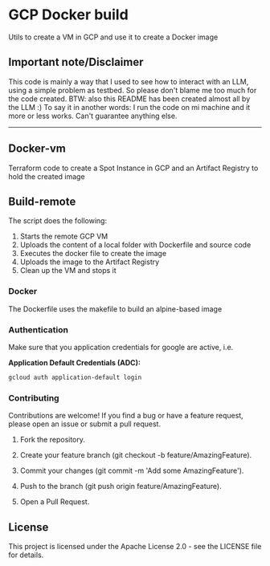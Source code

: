 # GCP Docker build

Utils to create a VM in GCP and use it to create a Docker image

## Important note/Disclaimer
This code is mainly a way that I used to see how to interact with an LLM, using a simple problem as testbed. So please don't blame me too much for the code created. BTW: also this README has been created almost all by the LLM :)
To say it in another words: I run the code on mi machine and it more or less works. Can't guarantee anything else.

---

## Docker-vm
Terraform code to create a Spot Instance in GCP and an Artifact Registry to hold the created image

## Build-remote
The script does the following:
1. Starts the remote GCP VM
2. Uploads the content of a local folder with Dockerfile and source code
3. Executes the docker file to create the image
4. Uploads the image to the Artifact Registry
5. Clean up the VM and stops it


### Docker

The Dockerfile uses the makefile to build an alpine-based image


### Authentication

Make sure that you application credentials for google are active, i.e.

**Application Default Credentials (ADC):**
```bash
gcloud auth application-default login
```

### Contributing
Contributions are welcome! If you find a bug or have a feature request, please open an issue or submit a pull request.

1. Fork the repository.

2. Create your feature branch (git checkout -b feature/AmazingFeature).

3. Commit your changes (git commit -m 'Add some AmazingFeature').

4. Push to the branch (git push origin feature/AmazingFeature).

5. Open a Pull Request.

## License
This project is licensed under the Apache License 2.0 - see the LICENSE file for details.
